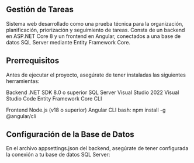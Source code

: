 ## Gestión de Tareas
Sistema web desarrollado como una prueba técnica para la organización, planificación, priorización y seguimiento de tareas.
Consta de un backend en ASP.NET Core 8 y un frontend en Angular, conectados a una base de datos SQL Server mediante Entity Framework Core. 

## Prerrequisitos
Antes de ejecutar el proyecto, asegúrate de tener instaladas las siguientes herramientas:

Backend
.NET SDK 8.0 o superior
SQL Server
Visual Studio 2022
Visual Studio Code
Entity Framework Core CLI

Frontend
Node.js (v18 o superior)
Angular CLI 
bash: npm install -g @angular/cli

## Configuración de la Base de Datos
En el archivo appsettings.json del backend, asegúrate de tener configurada la conexión a tu base de datos SQL Server:

